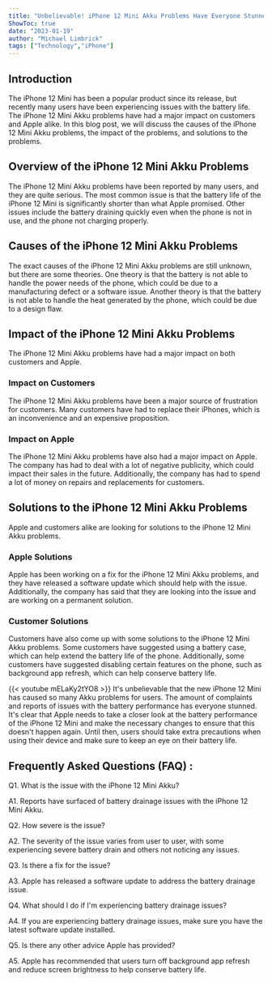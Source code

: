 ```yaml
---
title: "Unbelievable! iPhone 12 Mini Akku Problems Have Everyone Stunned!"
ShowToc: true 
date: "2023-01-19"
author: "Michael Limbrick" 
tags: ["Technology","iPhone"]
---
```

## Introduction

The iPhone 12 Mini has been a popular product since its release, but recently many users have been experiencing issues with the battery life. The iPhone 12 Mini Akku problems have had a major impact on customers and Apple alike. In this blog post, we will discuss the causes of the iPhone 12 Mini Akku problems, the impact of the problems, and solutions to the problems. 

## Overview of the iPhone 12 Mini Akku Problems

The iPhone 12 Mini Akku problems have been reported by many users, and they are quite serious. The most common issue is that the battery life of the iPhone 12 Mini is significantly shorter than what Apple promised. Other issues include the battery draining quickly even when the phone is not in use, and the phone not charging properly.

## Causes of the iPhone 12 Mini Akku Problems

The exact causes of the iPhone 12 Mini Akku problems are still unknown, but there are some theories. One theory is that the battery is not able to handle the power needs of the phone, which could be due to a manufacturing defect or a software issue. Another theory is that the battery is not able to handle the heat generated by the phone, which could be due to a design flaw.

## Impact of the iPhone 12 Mini Akku Problems

The iPhone 12 Mini Akku problems have had a major impact on both customers and Apple. 

### Impact on Customers

The iPhone 12 Mini Akku problems have been a major source of frustration for customers. Many customers have had to replace their iPhones, which is an inconvenience and an expensive proposition.

### Impact on Apple

The iPhone 12 Mini Akku problems have also had a major impact on Apple. The company has had to deal with a lot of negative publicity, which could impact their sales in the future. Additionally, the company has had to spend a lot of money on repairs and replacements for customers.

## Solutions to the iPhone 12 Mini Akku Problems

Apple and customers alike are looking for solutions to the iPhone 12 Mini Akku problems. 

### Apple Solutions

Apple has been working on a fix for the iPhone 12 Mini Akku problems, and they have released a software update which should help with the issue. Additionally, the company has said that they are looking into the issue and are working on a permanent solution.

### Customer Solutions

Customers have also come up with some solutions to the iPhone 12 Mini Akku problems. Some customers have suggested using a battery case, which can help extend the battery life of the phone. Additionally, some customers have suggested disabling certain features on the phone, such as background app refresh, which can help conserve battery life.

{{< youtube mELaKy2tYO8 >}} 
It's unbelievable that the new iPhone 12 Mini has caused so many Akku problems for users. The amount of complaints and reports of issues with the battery performance has everyone stunned. It's clear that Apple needs to take a closer look at the battery performance of the iPhone 12 Mini and make the necessary changes to ensure that this doesn't happen again. Until then, users should take extra precautions when using their device and make sure to keep an eye on their battery life.

## Frequently Asked Questions (FAQ) :
Q1. What is the issue with the iPhone 12 Mini Akku?

A1. Reports have surfaced of battery drainage issues with the iPhone 12 Mini Akku. 

Q2. How severe is the issue?

A2. The severity of the issue varies from user to user, with some experiencing severe battery drain and others not noticing any issues.

Q3. Is there a fix for the issue?

A3. Apple has released a software update to address the battery drainage issue. 

Q4. What should I do if I'm experiencing battery drainage issues?

A4. If you are experiencing battery drainage issues, make sure you have the latest software update installed.

Q5. Is there any other advice Apple has provided?

A5. Apple has recommended that users turn off background app refresh and reduce screen brightness to help conserve battery life.



